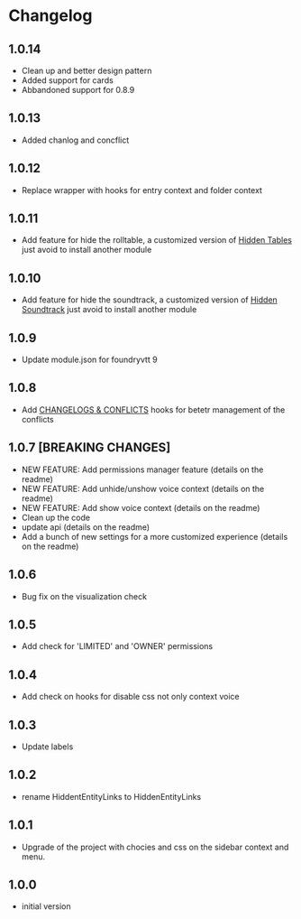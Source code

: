 # Changelog

## 1.0.14

- Clean up and better design pattern
- Added support for cards
- Abbandoned support for 0.8.9

## 1.0.13

- Added chanlog and concflict

## 1.0.12

- Replace wrapper with hooks for entry context and folder context

## 1.0.11

- Add feature for hide the rolltable, a customized version of [Hidden Tables](https://github.com/kandashi/hidden-tables/) just avoid to install another module

## 1.0.10

- Add feature for hide the soundtrack, a customized version of [Hidden Soundtrack](https://github.com/kandashi/Hidden-Soundtracks) just avoid to install another module

## 1.0.9

- Update module.json for foundryvtt 9

## 1.0.8

- Add [CHANGELOGS & CONFLICTS](https://github.com/theripper93/libChangelogs) hooks for betetr management of the conflicts

## 1.0.7 [BREAKING CHANGES]

- NEW FEATURE: Add permissions manager feature (details on the readme)
- NEW FEATURE: Add unhide/unshow voice context (details on the readme)
- NEW FEATURE: Add show voice context (details on the readme)
- Clean up the code
- update api (details on the readme)
- Add a bunch of new settings for a more customized experience (details on the readme)

## 1.0.6

- Bug fix on the visualization check

## 1.0.5

- Add check for 'LIMITED' and 'OWNER' permissions

## 1.0.4

- Add check on hooks for disable css not only context voice

## 1.0.3

- Update labels

## 1.0.2

- rename HiddentEntityLinks to HiddenEntityLinks

## 1.0.1

- Upgrade of the project with chocies and css on the sidebar context and menu.

## 1.0.0

- initial version